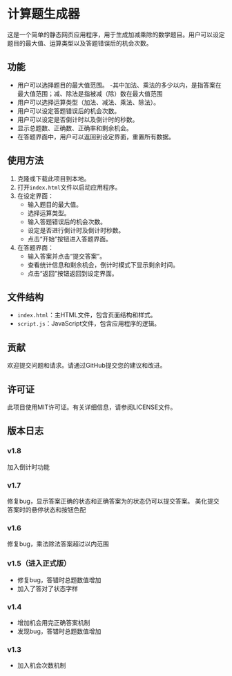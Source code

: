 # 计算题生成器

这是一个简单的静态网页应用程序，用于生成加减乘除的数学题目。用户可以设定题目的最大值、运算类型以及答题错误后的机会次数。

## 功能

- 用户可以选择题目的最大值范围。
   -其中加法、乘法的多少以内，是指答案在最大值范围；减、除法是指被减（除）数在最大值范围 
- 用户可以选择运算类型（加法、减法、乘法、除法）。
- 用户可以设定答题错误后的机会次数。
- 用户可以设定是否倒计时以及倒计时的秒数。
- 显示总题数、正确数、正确率和剩余机会。
- 在答题界面中，用户可以返回到设定界面，重置所有数据。

## 使用方法

1. 克隆或下载此项目到本地。
2. 打开`index.html`文件以启动应用程序。
3. 在设定界面：
   - 输入题目的最大值。
   - 选择运算类型。
   - 输入答题错误后的机会次数。
   - 设定是否进行倒计时及倒计时秒数。
   - 点击“开始”按钮进入答题界面。
4. 在答题界面：
   - 输入答案并点击“提交答案”。
   - 查看统计信息和剩余机会，倒计时模式下显示剩余时间。
   - 点击“返回”按钮返回到设定界面。

## 文件结构

- `index.html`：主HTML文件，包含页面结构和样式。
- `script.js`：JavaScript文件，包含应用程序的逻辑。

## 贡献

欢迎提交问题和请求。请通过GitHub提交您的建议和改进。

## 许可证

此项目使用MIT许可证。有关详细信息，请参阅LICENSE文件。 

## 版本日志

### v1.8
加入倒计时功能

### v1.7
修复bug，显示答案正确的状态和正确答案为的状态仍可以提交答案。
美化提交答案时的悬停状态和按钮色配

### v1.6
修复bug，乘法除法答案超过以内范围

### v1.5（进入正式版）
- 修复bug，答错时总题数值增加
- 加入了答对了状态字样

### v1.4
- 增加机会用完正确答案机制
- 发现bug，答错时总题数值增加

### v1.3
- 加入机会次数机制
